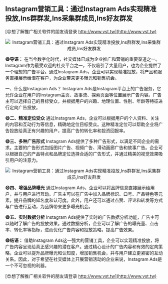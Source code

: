 ## **Instagram营销工具：通过Instagram Ads实现精准投放,Ins群群发,Ins采集群成员,Ins好友群发**

[😍想了解推广相关软件的朋友请登录 http://www.vst.tw](http://www.vst.tw)

 <center><img src="https://vst.tw/MP4/tuiguang/png/0.png" alt="Instagram营销工具：通过Instagram Ads实现精准投放,Ins群群发,Ins采集群成员,Ins好友群发"></center>

**😄导语：**
在当今数字化时代，社交媒体已成为企业推广和营销的重要渠道之一。Instagram作为最受欢迎的社交平台之一，不仅吸引了大量用户，也为企业提供了一个理想的广告平台。通过Instagram Ads，企业可以实现精准投放，将产品和服务直接展示给潜在客户，为企业带来更多曝光和销售机会。

一、什么是Instagram Ads？
Instagram Ads是Instagram平台上的广告服务，它允许企业在用户的Instagram主页、故事流、探索页面等位置展示广告内容。广告主可以选择自己的目标受众，并根据用户的兴趣、地理位置、性别、年龄等特征进行定向广告投放。

**😄二、精准定位受众**
通过Instagram Ads，企业可以根据用户的个人资料、关注的内容和互动行为等信息，精确地定位目标受众。这种精准定位可以帮助企业将广告投放给真正有兴趣的用户，提高广告的转化率和投资回报率。

**😄三、多种广告形式**
Instagram Ads提供了多种广告形式，以满足不同企业的需求。主要的广告形式包括图片广告、视频广告、滑动画廊广告和故事广告。企业可以根据自己的产品特点和品牌定位选择合适的广告形式，并通过精美的视觉效果吸引用户的注意力。

 <center><img src="https://vst.tw/MP4/tuiguang/png/0.png" alt="Instagram营销工具：通过Instagram Ads实现精准投放,Ins群群发,Ins采集群成员,Ins好友群发"></center>

**😄四、增强品牌曝光**
通过Instagram Ads，企业可以将品牌信息直接展示给用户，并与用户进行互动。广告主可以在广告中加入品牌标识、口号、产品特色等元素，提升品牌的知名度和认可度。此外，用户还可以通过点赞、评论和转发等方式与广告进行互动，为品牌带来更多曝光机会。

**😄五、实时数据分析**
Instagram Ads提供了实时的广告数据分析功能，广告主可以随时了解广告的投放效果。通过数据分析，企业可以了解广告的曝光量、点击率、转化率等指标，进而优化广告内容和投放策略，提高广告效果。

**😄结语：**
借助Instagram Ads这一强大的营销工具，企业可以实现精准投放，将广告内容呈现给真正感兴趣的潜在客户。通过精心设计的广告内容和有效的定向策略，企业可以提升品牌曝光和认知度，增加销售机会，并与用户建立更紧密的互动关系。因此，对于希望在社交媒体上开展营销活动的企业来说，Instagram Ads是一个不可忽视的利器。

[😍想了解推广相关软件的朋友请登录 http://www.vst.tw](http://www.vst.tw)



